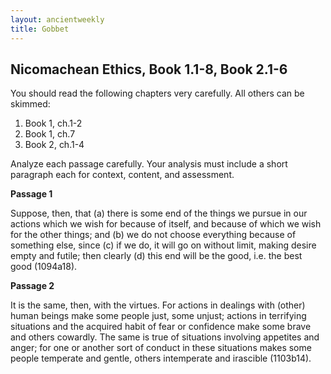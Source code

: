 ```yaml
---
layout: ancientweekly
title: Gobbet
---
```


## Nicomachean Ethics, Book 1.1-8, Book 2.1-6 

You should read the following chapters very carefully. All others can be skimmed: 

1. Book 1, ch.1-2
2. Book 1, ch.7
3. Book 2, ch.1-4

Analyze each passage carefully. Your analysis must include a short paragraph each for context, content, and assessment. 

**Passage 1**

Suppose, then, that (a) there is some end of the things we pursue in our actions which we wish for because of itself, and because of which we wish for the other things; and (b) we do not choose everything because of something else, since (c) if we do, it will go on without limit, making desire empty and futile; then clearly (d) this end will be the good, i.e. the best good (1094a18). 

**Passage 2**

It is the same, then, with the virtues. For actions in dealings with (other) human beings make some people just, some unjust; actions in terrifying situations and the acquired habit of fear or confidence make some brave and others cowardly. The same is true of situations involving appetites and anger; for one or another sort of conduct in these situations makes some people temperate and gentle, others intemperate and irascible (1103b14).

